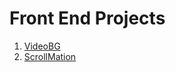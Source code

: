 Front End Projects
======

1. [VideoBG](https://iliyaml.github.io/projects/videobg/)
2. [ScrollMation](https://iliyaml.github.io/projects/scrollmation/)